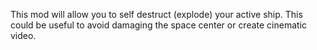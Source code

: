 This mod will allow you to self destruct (explode) your active ship. This could be useful to avoid damaging the space center or create cinematic video.
